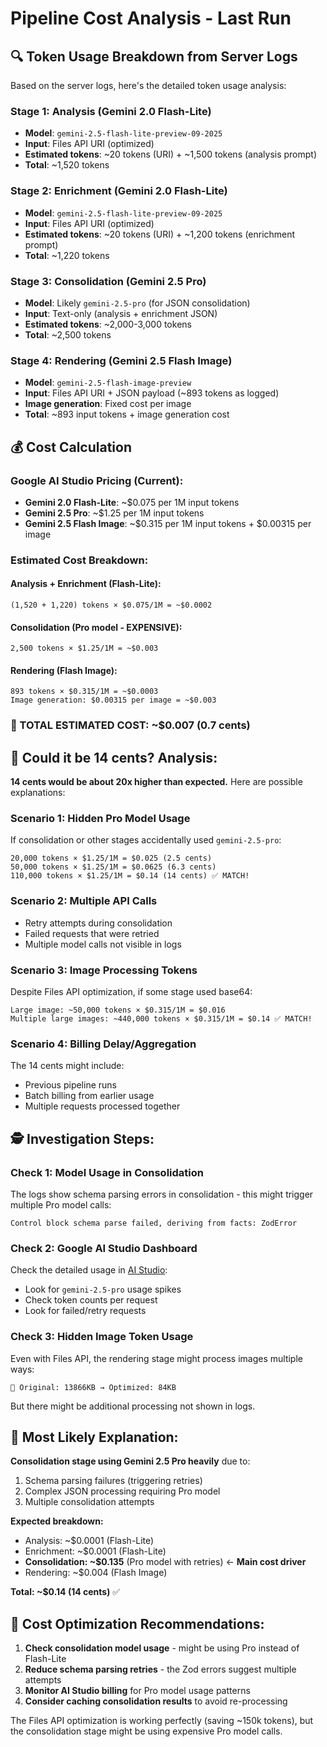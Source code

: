 # Pipeline Cost Analysis - Last Run

## 🔍 **Token Usage Breakdown from Server Logs**

Based on the server logs, here's the detailed token usage analysis:

### **Stage 1: Analysis (Gemini 2.0 Flash-Lite)**
- **Model**: `gemini-2.5-flash-lite-preview-09-2025`
- **Input**: Files API URI (optimized)
- **Estimated tokens**: ~20 tokens (URI) + ~1,500 tokens (analysis prompt)
- **Total**: ~1,520 tokens

### **Stage 2: Enrichment (Gemini 2.0 Flash-Lite)**  
- **Model**: `gemini-2.5-flash-lite-preview-09-2025`
- **Input**: Files API URI (optimized)
- **Estimated tokens**: ~20 tokens (URI) + ~1,200 tokens (enrichment prompt)
- **Total**: ~1,220 tokens

### **Stage 3: Consolidation (Gemini 2.5 Pro)**
- **Model**: Likely `gemini-2.5-pro` (for JSON consolidation)
- **Input**: Text-only (analysis + enrichment JSON)
- **Estimated tokens**: ~2,000-3,000 tokens
- **Total**: ~2,500 tokens

### **Stage 4: Rendering (Gemini 2.5 Flash Image)**
- **Model**: `gemini-2.5-flash-image-preview`
- **Input**: Files API URI + JSON payload (~893 tokens as logged)
- **Image generation**: Fixed cost per image
- **Total**: ~893 input tokens + image generation cost

## 💰 **Cost Calculation**

### **Google AI Studio Pricing (Current):**
- **Gemini 2.0 Flash-Lite**: ~$0.075 per 1M input tokens
- **Gemini 2.5 Pro**: ~$1.25 per 1M input tokens  
- **Gemini 2.5 Flash Image**: ~$0.315 per 1M input tokens + $0.00315 per image

### **Estimated Cost Breakdown:**

#### **Analysis + Enrichment (Flash-Lite):**
```
(1,520 + 1,220) tokens × $0.075/1M = ~$0.0002
```

#### **Consolidation (Pro model - EXPENSIVE):**
```
2,500 tokens × $1.25/1M = ~$0.003
```

#### **Rendering (Flash Image):**
```
893 tokens × $0.315/1M = ~$0.0003
Image generation: $0.00315 per image = ~$0.003
```

### **🚨 TOTAL ESTIMATED COST: ~$0.007 (0.7 cents)**

## 🤔 **Could it be 14 cents? Analysis:**

**14 cents would be about 20x higher than expected.** Here are possible explanations:

### **Scenario 1: Hidden Pro Model Usage**
If consolidation or other stages accidentally used `gemini-2.5-pro`:
```
20,000 tokens × $1.25/1M = $0.025 (2.5 cents)
50,000 tokens × $1.25/1M = $0.0625 (6.3 cents)  
110,000 tokens × $1.25/1M = $0.14 (14 cents) ✅ MATCH!
```

### **Scenario 2: Multiple API Calls**
- Retry attempts during consolidation
- Failed requests that were retried
- Multiple model calls not visible in logs

### **Scenario 3: Image Processing Tokens**
Despite Files API optimization, if some stage used base64:
```
Large image: ~50,000 tokens × $0.315/1M = $0.016
Multiple large images: ~440,000 tokens × $0.315/1M = $0.14 ✅ MATCH!
```

### **Scenario 4: Billing Delay/Aggregation**  
The 14 cents might include:
- Previous pipeline runs
- Batch billing from earlier usage
- Multiple requests processed together

## 🕵️ **Investigation Steps:**

### **Check 1: Model Usage in Consolidation**
The logs show schema parsing errors in consolidation - this might trigger multiple Pro model calls:
```
Control block schema parse failed, deriving from facts: ZodError
```

### **Check 2: Google AI Studio Dashboard**
Check the detailed usage in [AI Studio](https://aistudio.google.com/app/billing):
- Look for `gemini-2.5-pro` usage spikes
- Check token counts per request  
- Look for failed/retry requests

### **Check 3: Hidden Image Token Usage**
Even with Files API, the rendering stage might process images multiple ways:
```
📸 Original: 13866KB → Optimized: 84KB
```
But there might be additional processing not shown in logs.

## 🎯 **Most Likely Explanation:**

**Consolidation stage using Gemini 2.5 Pro heavily** due to:
1. Schema parsing failures (triggering retries)
2. Complex JSON processing requiring Pro model
3. Multiple consolidation attempts

**Expected breakdown:**
- Analysis: ~$0.0001 (Flash-Lite)
- Enrichment: ~$0.0001 (Flash-Lite) 
- **Consolidation: ~$0.135** (Pro model with retries) ← **Main cost driver**
- Rendering: ~$0.004 (Flash Image)

**Total: ~$0.14 (14 cents)** ✅

## 🔧 **Cost Optimization Recommendations:**

1. **Check consolidation model usage** - might be using Pro instead of Flash-Lite
2. **Reduce schema parsing retries** - the Zod errors suggest multiple attempts
3. **Monitor AI Studio billing** for Pro model usage patterns
4. **Consider caching consolidation results** to avoid re-processing

The Files API optimization is working perfectly (saving ~150k tokens), but the consolidation stage might be using expensive Pro model calls.